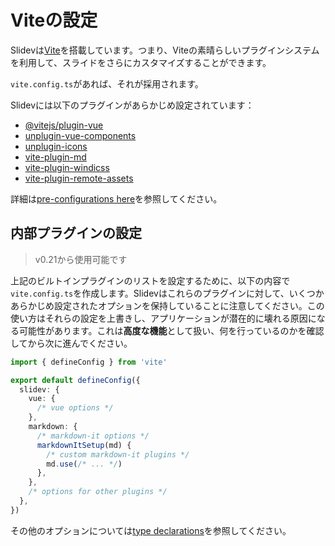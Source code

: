 # Viteの設定

<Environment type="node" />

Slidevは[Vite](http://vitejs.dev/)を搭載しています。つまり、Viteの素晴らしいプラグインシステムを利用して、スライドをさらにカスタマイズすることができます。

`vite.config.ts`があれば、それが採用されます。

Slidevには以下のプラグインがあらかじめ設定されています：

- [@vitejs/plugin-vue](https://github.com/vitejs/vite/tree/main/packages/plugin-vue)
- [unplugin-vue-components](https://github.com/antfu/unplugin-vue-components)
- [unplugin-icons](https://github.com/antfu/unplugin-icons)
- [vite-plugin-md](https://github.com/antfu/vite-plugin-md)
- [vite-plugin-windicss](https://github.com/windicss/vite-plugin-windicss)
- [vite-plugin-remote-assets](https://github.com/antfu/vite-plugin-remote-assets)

詳細は[pre-configurations here](https://github.com/slidevjs/slidev/blob/main/packages/slidev/node/plugins/preset.ts)を参照してください。

## 内部プラグインの設定

> v0.21から使用可能です

上記のビルトインプラグインのリストを設定するために、以下の内容で`vite.config.ts`を作成します。Slidevはこれらのプラグインに対して、いくつかあらかじめ設定されたオプションを保持していることに注意してください。この使い方はそれらの設定を上書きし、アプリケーションが潜在的に壊れる原因になる可能性があります。これは**高度な機能**として扱い、何を行っているのかを確認してから次に進んでください。

```ts
import { defineConfig } from 'vite'

export default defineConfig({
  slidev: {
    vue: {
      /* vue options */
    },
    markdown: {
      /* markdown-it options */
      markdownItSetup(md) {
        /* custom markdown-it plugins */
        md.use(/* ... */)
      },
    },
    /* options for other plugins */
  },
})
```

その他のオプションについては[type declarations](https://github.com/slidevjs/slidev/blob/main/packages/slidev/node/options.ts#L50)を参照してください。
